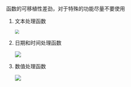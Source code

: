 函数的可移植性差劲，对于特殊的功能尽量不要使用





1. 文本处理函数

   <img src="./images/Snipaste_2022-06-20_21-56-28.png" style="zoom:67%;" />

2. 日期和时间处理函数

   ![](./images/Snipaste_2022-06-20_21-57-06.png)

3. 数值处理函数

   ![](./images/Snipaste_2022-06-20_21-57-37.png)

​	